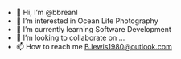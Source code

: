 - 👋 Hi, I’m @bbreanl
- 👀 I’m interested in Ocean Life Photography 
- 🌱 I’m currently learning Software Development 
- 💞️ I’m looking to collaborate on ...
- 📫 How to reach me B.lewis1980@outlook.com


